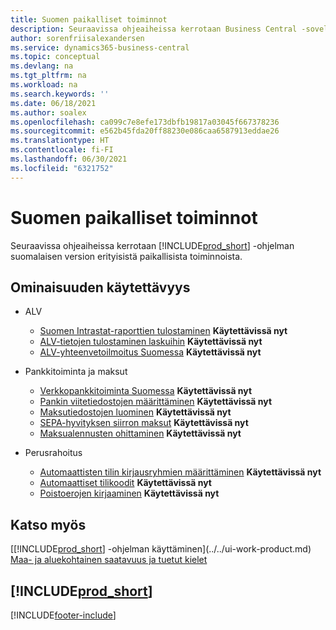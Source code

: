 ```yaml
---
title: Suomen paikalliset toiminnot
description: Seuraavissa ohjeaiheissa kerrotaan Business Central -sovelluksen suomalaisen version erilaisista paikallisista toiminnoista.
author: sorenfriisalexandersen
ms.service: dynamics365-business-central
ms.topic: conceptual
ms.devlang: na
ms.tgt_pltfrm: na
ms.workload: na
ms.search.keywords: ''
ms.date: 06/18/2021
ms.author: soalex
ms.openlocfilehash: ca099c7e8efe173dbfb19817a03045f667378236
ms.sourcegitcommit: e562b45fda20ff88230e086caa6587913eddae26
ms.translationtype: HT
ms.contentlocale: fi-FI
ms.lasthandoff: 06/30/2021
ms.locfileid: "6321752"
---
```

# <a name="finland-local-functionality"></a>Suomen paikalliset toiminnot

Seuraavissa ohjeaiheissa kerrotaan [!INCLUDE[prod_short](../../includes/prod_short.md)] -ohjelman suomalaisen version erityisistä paikallisista toiminnoista.  

## <a name="feature-availability"></a>Ominaisuuden käytettävyys

* ALV
    * [Suomen Intrastat-raporttien tulostaminen](how-to-print-finnish-intrastat-reports.md) **Käytettävissä nyt**
    * [ALV-tietojen tulostaminen laskuihin](how-to-print-vat-information-on-invoices.md) **Käytettävissä nyt**
    * [ALV-yhteenvetoilmoitus Suomessa](vat-vies-declaration-in-finland.md) **Käytettävissä nyt**

* Pankkitoiminta ja maksut
    * [Verkkopankkitoiminta Suomessa](electronic-banking-in-finland.md) **Käytettävissä nyt**
    * [Pankin viitetiedostojen määrittäminen](how-to-set-up-bank-reference-files.md) **Käytettävissä nyt**
    * [Maksutiedostojen luominen](how-to-generate-payment-files.md) **Käytettävissä nyt**
    * [SEPA-hyvityksen siirron maksut](sepa-credit-transfer-payments.md) **Käytettävissä nyt**
    * [Maksualennusten ohittaminen](how-to-disregard-payment-discounts.md) **Käytettävissä nyt**

* Perusrahoitus
    * [Automaattisten tilin kirjausryhmien määrittäminen](how-to-set-up-automatic-account-posting-groups.md) **Käytettävissä nyt**
    * [Automaattiset tilikoodit](automatic-account-codes.md) **Käytettävissä nyt**
    * [Poistoerojen kirjaaminen](posting-depreciation-differences.md) **Käytettävissä nyt**

## <a name="see-also"></a>Katso myös

[[!INCLUDE[prod_short](../../includes/prod_short.md)] -ohjelman käyttäminen](../../ui-work-product.md)  
[Maa- ja aluekohtainen saatavuus ja tuetut kielet](/dynamics365/business-central/dev-itpro/compliance/apptest-countries-and-translations)  

## [!INCLUDE[prod_short](../../includes/free_trial_md.md)]  


[!INCLUDE[footer-include](../../includes/footer-banner.md)]